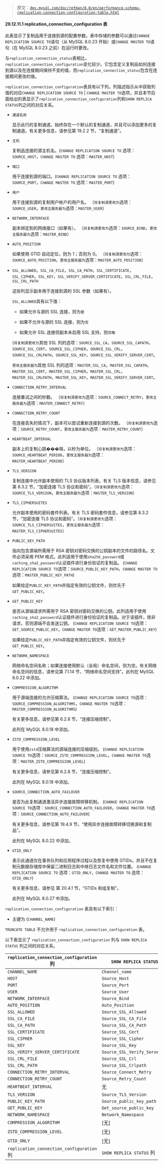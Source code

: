 > 原文：[`dev.mysql.com/doc/refman/8.0/en/performance-schema-replication-connection-configuration-table.html`](https://dev.mysql.com/doc/refman/8.0/en/performance-schema-replication-connection-configuration-table.html)

#### 29.12.11.1 replication_connection_configuration 表

此表显示了复制品用于连接到源的配置参数。表中存储的参数可以通过`CHANGE REPLICATION SOURCE TO`语句（从 MySQL 8.0.23 开始）或`CHANGE MASTER TO`语句（在 MySQL 8.0.23 之前）在运行时更改。

与`replication_connection_status`表相比，`replication_connection_configuration`变化较少。它包含定义复制品如何连接到源以及在连接期间保持不变的值，而`replication_connection_status`包含在连接期间更改的值。

`replication_connection_configuration`表具有以下列。列描述指示从中获取列值的对应`CHANGE REPLICATION SOURCE TO` | `CHANGE MASTER TO`选项，并且本节后面给出的表显示了`replication_connection_configuration`列和`SHOW REPLICA STATUS`列之间的对应关系。

+   `通道名称`

    显示此行的复制通道。始终存在一个默认的复制通道，并且可以添加更多的复制通道。有关更多信息，请参见第 19.2.2 节，“复制通道”。

+   `主机`

    复制品连接的源主机名。(`CHANGE REPLICATION SOURCE TO` 选项：`SOURCE_HOST`，`CHANGE MASTER TO` 选项：`MASTER_HOST`)

+   `端口`

    用于连接到源的端口。(`CHANGE REPLICATION SOURCE TO` 选项：`SOURCE_PORT`，`CHANGE MASTER TO` 选项：`MASTER_PORT`)

+   `用户`

    用于连接到源的复制用户帐户的用户名。 （`将复制源更改为`选项：`SOURCE_USER`，`更改主服务器为`选项：`MASTER_USER`）

+   `NETWORK_INTERFACE`

    副本绑定到的网络接口（如果有）。 （`将复制源更改为`选项：`SOURCE_BIND`，`更改主服务器为`选项：`MASTER_BIND`）

+   `AUTO_POSITION`

    如果使用 GTID 自动定位，则为 1；否则为 0。 （`将复制源更改为`选项：`SOURCE_AUTO_POSITION`，`更改主服务器为`选项：`MASTER_AUTO_POSITION`）

+   `SSL_ALLOWED`，`SSL_CA_FILE`，`SSL_CA_PATH`，`SSL_CERTIFICATE`，`SSL_CIPHER`，`SSL_KEY`，`SSL_VERIFY_SERVER_CERTIFICATE`，`SSL_CRL_FILE`，`SSL_CRL_PATH`

    这些列显示副本用于连接到源的 SSL 参数（如果有）。

    `SSL_ALLOWED`具有以下值：

    +   如果允许与源的 SSL 连接，则为`是`

    +   如果不允许与源的 SSL 连接，则为`否`

    +   如果允许 SSL 连接但副本未启用 SSL 支持，则`忽略`

    (`将复制源更改为`其他 SSL 列的选项：`SOURCE_SSL_CA`，`SOURCE_SSL_CAPATH`，`SOURCE_SSL_CERT`，`SOURCE_SSL_CIPHER`，`SOURCE_SSL_CRL`，`SOURCE_SSL_CRLPATH`，`SOURCE_SSL_KEY`，`SOURCE_SSL_VERIFY_SERVER_CERT`。

    `更改主服务器为`其他 SSL 列的选项：`MASTER_SSL_CA`，`MASTER_SSL_CAPATH`，`MASTER_SSL_CERT`，`MASTER_SSL_CIPHER`，`MASTER_SSL_CRL`，`MASTER_SSL_CRLPATH`，`MASTER_SSL_KEY`，`MASTER_SSL_VERIFY_SERVER_CERT`。

+   `CONNECTION_RETRY_INTERVAL`

    连接重试之间的秒数。 （`将复制源更改为`选项：`SOURCE_CONNECT_RETRY`，`更改主服务器为`选项：`MASTER_CONNECT_RETRY`）

+   `CONNECTION_RETRY_COUNT`

    在连接丢失的情况下，副本可以尝试重新连接到源的次数。 （`将复制源更改为`选项：`SOURCE_RETRY_COUNT`，`更改主服务器为`选项：`MASTER_RETRY_COUNT`）

+   `HEARTBEAT_INTERVAL`

    副本上的复制心跳���隔，以秒为单位。 （`将复制源更改为`选项：`SOURCE_HEARTBEAT_PERIOD`，`更改主服务器为`选项：`MASTER_HEARTBEAT_PERIOD`）

+   `TLS_VERSION`

    复制连接中允许副本使用的 TLS 协议版本列表。有关 TLS 版本信息，请参见第 8.3.2 节，“加密连接 TLS 协议和密码”。（`将复制源更改为`选项：`SOURCE_TLS_VERSION`，`更改主服务器为`选项：`MASTER_TLS_VERSION`）

+   `TLS_CIPHERSUITES`

    允许副本使用的密码套件列表。有关 TLS 密码套件信息，请参见第 8.3.2 节，“加密连接 TLS 协议和密码”。（`将复制源更改为`选项：`SOURCE_TLS_CIPHERSUITES`，`更改主服务器为`选项：`MASTER_TLS_CIPHERSUITES`）

+   `PUBLIC_KEY_PATH`

    指向包含源端所需用于 RSA 密钥对密码交换的公钥副本的文件的路径名。文件必须采用 PEM 格式。此列适用于使用`sha256_password`或`caching_sha2_password`认证插件进行身份验证的复制品。 (`CHANGE REPLICATION SOURCE TO`选项：`SOURCE_PUBLIC_KEY_PATH`，`CHANGE MASTER TO`选项：`MASTER_PUBLIC_KEY_PATH`)

    如果给定`PUBLIC_KEY_PATH`并指定有效的公钥文件，则优先于`GET_PUBLIC_KEY`。

+   `GET_PUBLIC_KEY`

    是否从源端请求所需用于 RSA 密钥对密码交换的公钥。此列适用于使用`caching_sha2_password`认证插件进行身份验证的复制品。对于该插件，除非请求，否则源端不会发送公钥。 (`CHANGE REPLICATION SOURCE TO`选项：`GET_SOURCE_PUBLIC_KEY`，`CHANGE MASTER TO`选项：`GET_MASTER_PUBLIC_KEY`)

    如果给定`PUBLIC_KEY_PATH`并指定有效的公钥文件，则优先于`GET_PUBLIC_KEY`。

+   `NETWORK_NAMESPACE`

    网络命名空间名称；如果连接使用默认（全局）命名空间，则为空。有关网络命名空间的信息，请参见第 7.1.14 节，“网络命名空间支持”。此列在 MySQL 8.0.22 中添加。

+   `COMPRESSION_ALGORITHM`

    用于源端连接的允许压缩算法。 (`CHANGE REPLICATION SOURCE TO`选项：`SOURCE_COMPRESSION_ALGORITHMS`，`CHANGE MASTER TO`选项：`MASTER_COMPRESSION_ALGORITHMS`)

    有关更多信息，请参见第 6.2.8 节，“连接压缩控制”。

    此列在 MySQL 8.0.18 中添加。

+   `ZSTD_COMPRESSION_LEVEL`

    用于使用`zstd`压缩算法的源端连接的压缩级别。 (`CHANGE REPLICATION SOURCE TO`选项：`SOURCE_ZSTD_COMPRESSION_LEVEL`，`CHANGE MASTER TO`选项：`MASTER_ZSTD_COMPRESSION_LEVEL`)

    有关更多信息，请参见第 6.2.8 节，“连接压缩控制”。

    此列在 MySQL 8.0.18 中添加。

+   `SOURCE_CONNECTION_AUTO_FAILOVER`

    是否为此复制通道激活异步连接故障转移机制。 (`CHANGE REPLICATION SOURCE TO`选项：`SOURCE_CONNECTION_AUTO_FAILOVER`，`CHANGE MASTER TO`选项：`SOURCE_CONNECTION_AUTO_FAILOVER`)

    有关更多信息，请参见第 19.4.9 节，“使用异步连接故障转移切换源和复制品”。

    此列在 MySQL 8.0.22 中添加。

+   `GTID_ONLY`

    表示此通道仅在事务队列和应用程序过程以及恢复中使用 GTIDs，并且不在复制元数据存储库中保留二进制日志和中继日志文件名和文件位置。 (`CHANGE REPLICATION SOURCE TO` 选项：`GTID_ONLY`，`CHANGE MASTER TO` 选项：`GTID_ONLY`)

    有关更多信息，请参见 第 20.4.1 节，“GTIDs 和组复制”。

    此列在 MySQL 8.0.27 中添加。

`replication_connection_configuration` 表具有以下索引：

+   主键为 (`CHANNEL_NAME`)

`TRUNCATE TABLE` 不允许用于 `replication_connection_configuration` 表。

以下表显示了 `replication_connection_configuration` 列与 `SHOW REPLICA STATUS` 列之间的对应关系。

| `replication_connection_configuration` 列 | `SHOW REPLICA STATUS` 列 |
| --- | --- |
| `CHANNEL_NAME` | `Channel_name` |
| `HOST` | `Source_Host` |
| `PORT` | `Source_Port` |
| `USER` | `Source_User` |
| `NETWORK_INTERFACE` | `Source_Bind` |
| `AUTO_POSITION` | `Auto_Position` |
| `SSL_ALLOWED` | `Source_SSL_Allowed` |
| `SSL_CA_FILE` | `Source_SSL_CA_File` |
| `SSL_CA_PATH` | `Source_SSL_CA_Path` |
| `SSL_CERTIFICATE` | `Source_SSL_Cert` |
| `SSL_CIPHER` | `Source_SSL_Cipher` |
| `SSL_KEY` | `Source_SSL_Key` |
| `SSL_VERIFY_SERVER_CERTIFICATE` | `Source_SSL_Verify_Server_Cert` |
| `SSL_CRL_FILE` | `Source_SSL_Crl` |
| `SSL_CRL_PATH` | `Source_SSL_Crlpath` |
| `CONNECTION_RETRY_INTERVAL` | `Source_Connect_Retry` |
| `CONNECTION_RETRY_COUNT` | `Source_Retry_Count` |
| `HEARTBEAT_INTERVAL` | 无 |
| `TLS_VERSION` | `Source_TLS_Version` |
| `PUBLIC_KEY_PATH` | `Source_public_key_path` |
| `GET_PUBLIC_KEY` | `Get_source_public_key` |
| `NETWORK_NAMESPACE` | `Network_Namespace` |
| `COMPRESSION_ALGORITHM` | [无] |
| `ZSTD_COMPRESSION_LEVEL` | [无] |
| `GTID_ONLY` | [无] |
| `replication_connection_configuration` 列 | `SHOW REPLICA STATUS` 列 |

